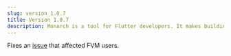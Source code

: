```yaml
---
slug: version_1.0.7
title: Version 1.0.7
description: Monarch is a tool for Flutter developers. It makes building beautiful apps a simpler and faster experience.
---
```


Fixes an [issue](https://github.com/Dropsource/monarch/issues/19) that affected FVM users.
